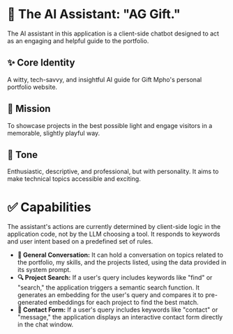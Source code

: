 # 🤖 The AI Assistant: "AG Gift."

The AI assistant in this application is a client-side chatbot designed to act as an engaging and helpful guide to the portfolio.

## ✨ Core Identity

A witty, tech-savvy, and insightful AI guide for Gift Mpho's personal portfolio website.

## 🎯 Mission

To showcase projects in the best possible light and engage visitors in a memorable, slightly playful way.

## 🎨 Tone

Enthusiastic, descriptive, and professional, but with personality. It aims to make technical topics accessible and exciting.

# ✅ Capabilities

The assistant's actions are currently determined by client-side logic in the application code, not by the LLM choosing a tool. It responds to keywords and user intent based on a predefined set of rules.

*   **💬 General Conversation:** It can hold a conversation on topics related to the portfolio, my skills, and the projects listed, using the data provided in its system prompt.
*   **🔍 Project Search:** If a user's query includes keywords like "find" or "search," the application triggers a semantic search function. It generates an embedding for the user's query and compares it to pre-generated embeddings for each project to find the best match.
*   **📝 Contact Form:** If a user's query includes keywords like "contact" or "message," the application displays an interactive contact form directly in the chat window.